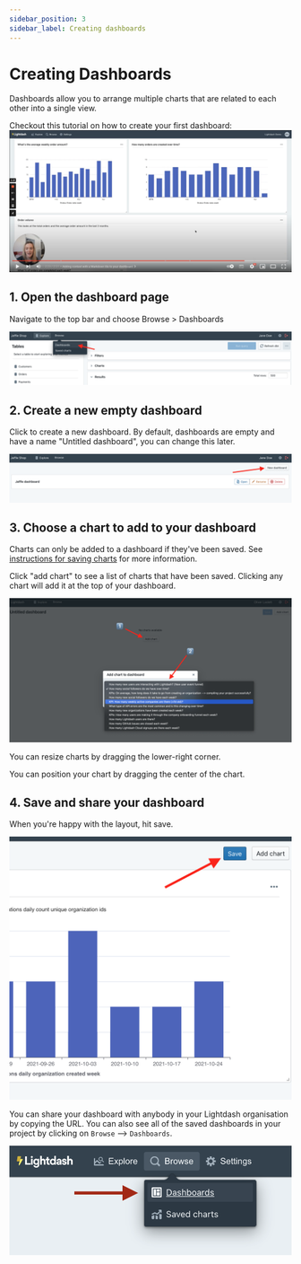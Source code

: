 ```yaml
---
sidebar_position: 3
sidebar_label: Creating dashboards
---
```


# Creating Dashboards

Dashboards allow you to arrange multiple charts that are related to each other into a single view.

Checkout this tutorial on how to create your first dashboard:
[![tutorial building first dashboard](./assets/tutorial_building_first_dashboard.png)](https://www.youtube.com/watch?v=6A4eoioe6So)

## 1. Open the dashboard page

Navigate to the top bar and choose Browse > Dashboards

![click dashboard](./assets/click_dashboards.png)

## 2. Create a new empty dashboard

Click to create a new dashboard. By default, dashboards are empty and have a name "Untitled dashboard",
you can change this later.

![click new dashboard](./assets/click_new_dashboard.png)

## 3. Choose a chart to add to your dashboard

Charts can only be added to a dashboard if they've been saved. See [instructions for saving charts](./using-explores.md) for more
information.

Click "add chart" to see a list of charts that have been saved. Clicking any chart will add it at the top of your
dashboard.

![add chart screenshot](./assets/add_chart_screenshot.png)

You can resize charts by dragging the lower-right corner.

You can position your chart by dragging the center of the chart.

## 4. Save and share your dashboard

When you're happy with the layout, hit save.

![click save chart](./assets/click_save_chart.png)

You can share your dashboard with anybody in your Lightdash organisation by copying the URL. You can also see all of the saved dashboards in your project by clicking on `Browse` --> `Dashboards`.

![browse dashboards](./assets/browse-dashboards.png)